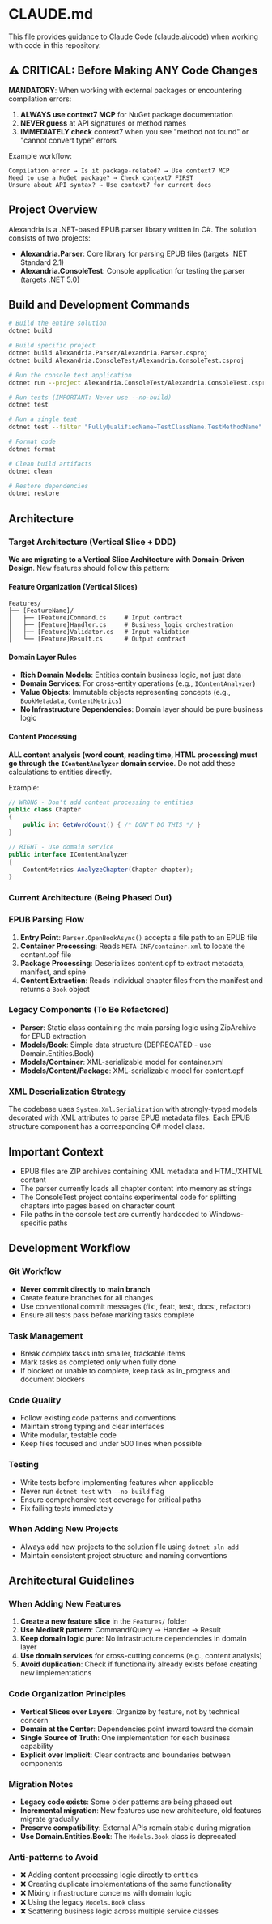 # CLAUDE.md

This file provides guidance to Claude Code (claude.ai/code) when working with code in this repository.

## ⚠️ CRITICAL: Before Making ANY Code Changes

**MANDATORY**: When working with external packages or encountering compilation errors:

1. **ALWAYS use context7 MCP** for NuGet package documentation
2. **NEVER guess** at API signatures or method names
3. **IMMEDIATELY check** context7 when you see "method not found" or "cannot convert type" errors

Example workflow:
```
Compilation error → Is it package-related? → Use context7 MCP
Need to use a NuGet package? → Check context7 FIRST
Unsure about API syntax? → Use context7 for current docs
```

## Project Overview

Alexandria is a .NET-based EPUB parser library written in C#. The solution consists of two projects:
- **Alexandria.Parser**: Core library for parsing EPUB files (targets .NET Standard 2.1)
- **Alexandria.ConsoleTest**: Console application for testing the parser (targets .NET 5.0)

## Build and Development Commands

```bash
# Build the entire solution
dotnet build

# Build specific project
dotnet build Alexandria.Parser/Alexandria.Parser.csproj
dotnet build Alexandria.ConsoleTest/Alexandria.ConsoleTest.csproj

# Run the console test application
dotnet run --project Alexandria.ConsoleTest/Alexandria.ConsoleTest.csproj

# Run tests (IMPORTANT: Never use --no-build)
dotnet test

# Run a single test
dotnet test --filter "FullyQualifiedName~TestClassName.TestMethodName"

# Format code
dotnet format

# Clean build artifacts
dotnet clean

# Restore dependencies
dotnet restore
```

## Architecture

### Target Architecture (Vertical Slice + DDD)

**We are migrating to a Vertical Slice Architecture with Domain-Driven Design**. New features should follow this pattern:

#### Feature Organization (Vertical Slices)
```
Features/
├── [FeatureName]/
│   ├── [Feature]Command.cs     # Input contract
│   ├── [Feature]Handler.cs     # Business logic orchestration
│   ├── [Feature]Validator.cs   # Input validation
│   └── [Feature]Result.cs      # Output contract
```

#### Domain Layer Rules
- **Rich Domain Models**: Entities contain business logic, not just data
- **Domain Services**: For cross-entity operations (e.g., `IContentAnalyzer`)
- **Value Objects**: Immutable objects representing concepts (e.g., `BookMetadata`, `ContentMetrics`)
- **No Infrastructure Dependencies**: Domain layer should be pure business logic

#### Content Processing
**ALL content analysis (word count, reading time, HTML processing) must go through the `IContentAnalyzer` domain service**. Do not add these calculations to entities directly.

Example:
```csharp
// WRONG - Don't add content processing to entities
public class Chapter
{
    public int GetWordCount() { /* DON'T DO THIS */ }
}

// RIGHT - Use domain service
public interface IContentAnalyzer
{
    ContentMetrics AnalyzeChapter(Chapter chapter);
}
```

### Current Architecture (Being Phased Out)

### EPUB Parsing Flow
1. **Entry Point**: `Parser.OpenBookAsync()` accepts a file path to an EPUB file
2. **Container Processing**: Reads `META-INF/container.xml` to locate the content.opf file
3. **Package Processing**: Deserializes content.opf to extract metadata, manifest, and spine
4. **Content Extraction**: Reads individual chapter files from the manifest and returns a `Book` object

### Legacy Components (To Be Refactored)
- **Parser**: Static class containing the main parsing logic using ZipArchive for EPUB extraction
- **Models/Book**: Simple data structure (DEPRECATED - use Domain.Entities.Book)
- **Models/Container**: XML-serializable model for container.xml
- **Models/Content/Package**: XML-serializable model for content.opf

### XML Deserialization Strategy
The codebase uses `System.Xml.Serialization` with strongly-typed models decorated with XML attributes to parse EPUB metadata files. Each EPUB structure component has a corresponding C# model class.

## Important Context

- EPUB files are ZIP archives containing XML metadata and HTML/XHTML content
- The parser currently loads all chapter content into memory as strings
- The ConsoleTest project contains experimental code for splitting chapters into pages based on character count
- File paths in the console test are currently hardcoded to Windows-specific paths

## Development Workflow

### Git Workflow
- **Never commit directly to main branch**
- Create feature branches for all changes
- Use conventional commit messages (fix:, feat:, test:, docs:, refactor:)
- Ensure all tests pass before marking tasks complete

### Task Management
- Break complex tasks into smaller, trackable items
- Mark tasks as completed only when fully done
- If blocked or unable to complete, keep task as in_progress and document blockers

### Code Quality
- Follow existing code patterns and conventions
- Maintain strong typing and clear interfaces
- Write modular, testable code
- Keep files focused and under 500 lines when possible

### Testing
- Write tests before implementing features when applicable
- Never run `dotnet test` with `--no-build` flag
- Ensure comprehensive test coverage for critical paths
- Fix failing tests immediately

### When Adding New Projects
- Always add new projects to the solution file using `dotnet sln add`
- Maintain consistent project structure and naming conventions

## Architectural Guidelines

### When Adding New Features
1. **Create a new feature slice** in the `Features/` folder
2. **Use MediatR pattern**: Command/Query → Handler → Result
3. **Keep domain logic pure**: No infrastructure dependencies in domain layer
4. **Use domain services** for cross-cutting concerns (e.g., content analysis)
5. **Avoid duplication**: Check if functionality already exists before creating new implementations

### Code Organization Principles
- **Vertical Slices over Layers**: Organize by feature, not by technical concern
- **Domain at the Center**: Dependencies point inward toward the domain
- **Single Source of Truth**: One implementation for each business capability
- **Explicit over Implicit**: Clear contracts and boundaries between components

### Migration Notes
- **Legacy code exists**: Some older patterns are being phased out
- **Incremental migration**: New features use new architecture, old features migrate gradually
- **Preserve compatibility**: External APIs remain stable during migration
- **Use Domain.Entities.Book**: The `Models.Book` class is deprecated

### Anti-patterns to Avoid
- ❌ Adding content processing logic directly to entities
- ❌ Creating duplicate implementations of the same functionality
- ❌ Mixing infrastructure concerns with domain logic
- ❌ Using the legacy `Models.Book` class
- ❌ Scattering business logic across multiple service classes